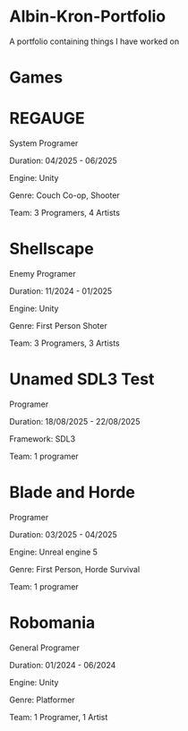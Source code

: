 # Albin-Kron-Portfolio
A portfolio containing things I have worked on
# Games
# REGAUGE
System Programer

Duration: 04/2025 - 06/2025

Engine: Unity

Genre: Couch Co-op, Shooter

Team: 3 Programers, 4 Artists


# Shellscape
Enemy Programer

Duration: 11/2024 - 01/2025

Engine: Unity

Genre: First Person Shoter

Team: 3 Programers, 3 Artists

# Unamed SDL3 Test
Programer

Duration: 18/08/2025 - 22/08/2025

Framework: SDL3

Team: 1 programer

# Blade and Horde
Programer

Duration: 03/2025 - 04/2025

Engine: Unreal engine 5

Genre: First Person, Horde Survival

Team: 1 programer

# Robomania
General Programer

Duration: 01/2024 - 06/2024

Engine: Unity

Genre: Platformer

Team: 1 Programer, 1 Artist
